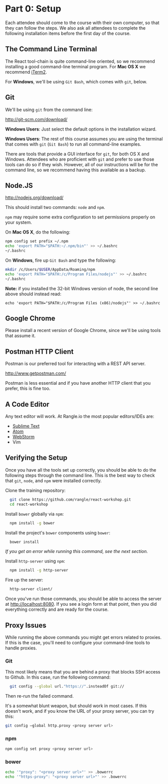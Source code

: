 # Part 0: Setup

Each attendee should come to the course with their own computer, so that they can follow the steps. We also ask all attendees to complete the following installation items before the first day of the course.

## The Command Line Terminal

The React tool-chain is quite command-line oriented, so we recommend installing a good command-line terminal program. For __Mac OS X__ we recommend
[iTerm2](http://iterm2.com/).

For __Windows__, we'll be using `Git Bash`, which comes with `git`, below.

## Git

We'll be using `git` from the command line:

<http://git-scm.com/download/>

__Windows Users__: Just select the default options in the installation wizard.

__Windows Users__: The rest of this course assumes you are using the terminal that comes with `git` (`Git Bash`) to run all command-line examples.

There are tools that provide a GUI interface for `git`, for both OS X and Windows. Attendees who are proficient with `git` and prefer to use those tools can do so if they wish. However, all of our instructions will be for the command line, so we recommend having this available as a backup.

## Node.JS

<http://nodejs.org/download/>

This should install two commands: `node` and `npm`.

`npm` may require some extra configuration to set permissions properly on your system.

On __Mac OS X__, do the following:

```sh
npm config set prefix ~/.npm
echo 'export PATH="$PATH:~/.npm/bin"' >> ~/.bashrc
~/.bashrc
```

On __Windows__, fire up `Git Bash` and type the following:

```sh
mkdir /c/Users/$USER/AppData/Roaming/npm
echo 'export PATH="$PATH:/c/Program Files/nodejs"' >> ~/.bashrc
~/.bashrc
```
__Note:__ if you installed the 32-bit Windows version of node, the second line above should instead read:

```
echo 'export PATH="$PATH:/c/Program Files (x86)/nodejs"' >> ~/.bashrc
```

## Google Chrome

Please install a recent version of Google Chrome, since we'll be using tools that assume it.

## Postman HTTP Client

Postman is our preferred tool for interacting with a REST API server.

<http://www.getpostman.com/>

Postman is less essential and if you have another HTTP client that you prefer, this is fine too.

## A Code Editor

Any text editor will work. At Rangle.io the most popular editors/IDEs are:

* [Sublime Text](http://www.sublimetext.com/)
* [Atom](https://atom.io/)
* [WebStorm](https://www.jetbrains.com/webstorm/)
* Vim

## Verifying the Setup

Once you have all the tools set up correctly, you should be able to do the following steps through the command line. This is the best way to check that `git`, `node`, and `npm` were installed correctly.

Clone the training repository:

```sh
  git clone https://github.com/rangle/react-workshop.git
  cd react-workshop
```

Install `bower` globally via `npm`:

```sh
  npm install -g bower
```

Install the project's `bower` components using `bower`:

```sh
  bower install
```

*If you get an error while running this command, see the next section.*

Install `http-server` using `npm`:

```sh
  npm install -g http-server
```

Fire up the server:

```sh
  http-server client/
```

Once you've run those commands, you should be able to access the server at <http://localhost:8080>. If you see a login form at that point, then you did everything correctly and are ready for the course.

## Proxy Issues

While running the above commands you might get errors related to proxies.  If this is the case, you'll need to configure your command-line tools to handle proxies.

### Git
This most likely means that you are behind a proxy that blocks SSH access to Github. In this case, run the following command:

```sh
  git config --global url."https://".insteadOf git://
```

Then re-run the failed command.

It's a somewhat blunt weapon, but should work in most cases. If this doesn't work, and if you know the URL of your proxy server, you can try this:

```sh
git config —global http.proxy <proxy server url>
```

### npm

```sh
npm config set proxy <proxy server url>
```

### bower

```sh
echo '"proxy": "<proxy server url>"' >> .bowerrc
echo '"https-proxy": "<proxy server url>"' >> .bowerrc
```